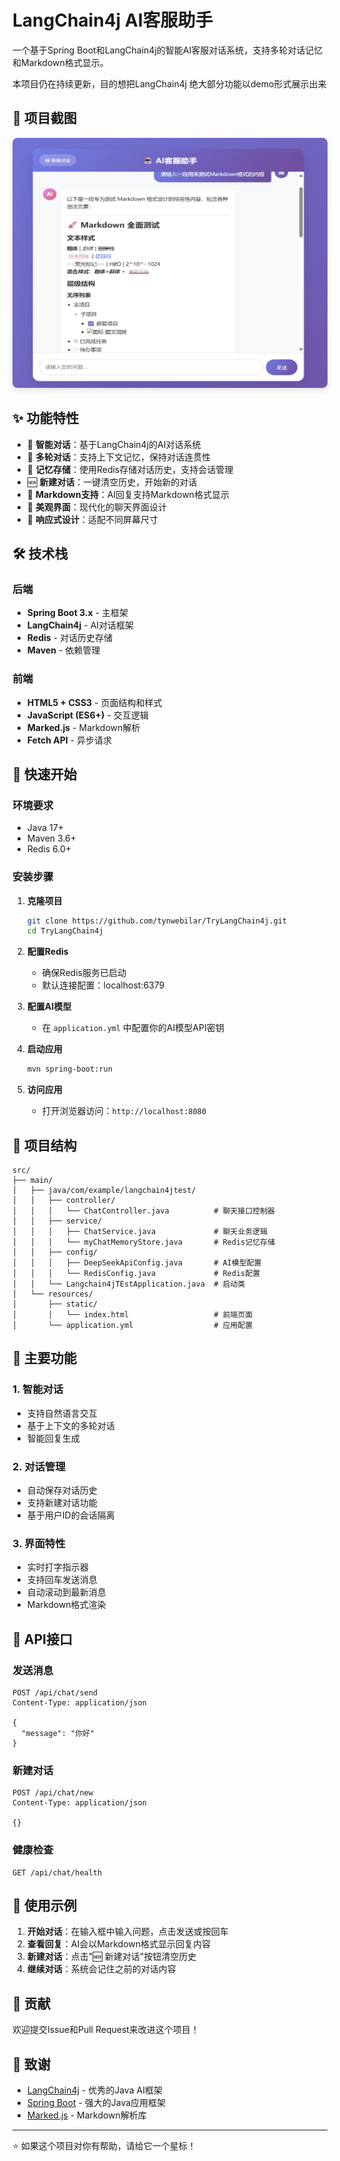 # LangChain4j AI客服助手

一个基于Spring Boot和LangChain4j的智能AI客服对话系统，支持多轮对话记忆和Markdown格式显示。

本项目仍在持续更新，目的想把LangChain4j 绝大部分功能以demo形式展示出来

## 📸 项目截图

<div align="center">
  <img src="https://github.com/tynwebilar/TryLangChain4j/blob/master/src/main/resources/static/markdown%E6%A0%BC%E5%BC%8F%E6%98%BE%E7%A4%BA%E6%94%AF%E6%8C%81.png" alt="AI多轮对话界面" width="600" height="400" style="border-radius: 8px; box-shadow: 0 4px 8px rgba(0,0,0,0.1);">
</div>

## ✨ 功能特性

- 🤖 **智能对话**：基于LangChain4j的AI对话系统
- 💬 **多轮对话**：支持上下文记忆，保持对话连贯性
- 🧠 **记忆存储**：使用Redis存储对话历史，支持会话管理
- 🆕 **新建对话**：一键清空历史，开始新的对话
- 📝 **Markdown支持**：AI回复支持Markdown格式显示
- 🎨 **美观界面**：现代化的聊天界面设计
- 📱 **响应式设计**：适配不同屏幕尺寸

## 🛠️ 技术栈

### 后端
- **Spring Boot 3.x** - 主框架
- **LangChain4j** - AI对话框架
- **Redis** - 对话历史存储
- **Maven** - 依赖管理

### 前端
- **HTML5 + CSS3** - 页面结构和样式
- **JavaScript (ES6+)** - 交互逻辑
- **Marked.js** - Markdown解析
- **Fetch API** - 异步请求

## 🚀 快速开始

### 环境要求
- Java 17+
- Maven 3.6+
- Redis 6.0+

### 安装步骤

1. **克隆项目**
   ```bash
   git clone https://github.com/tynwebilar/TryLangChain4j.git
   cd TryLangChain4j
   ```

2. **配置Redis**
   - 确保Redis服务已启动
   - 默认连接配置：localhost:6379

3. **配置AI模型**
   - 在 `application.yml` 中配置你的AI模型API密钥

4. **启动应用**
   ```bash
   mvn spring-boot:run
   ```

5. **访问应用**
   - 打开浏览器访问：`http://localhost:8080`

## 📁 项目结构

```
src/
├── main/
│   ├── java/com/example/langchain4jtest/
│   │   ├── controller/
│   │   │   └── ChatController.java          # 聊天接口控制器
│   │   ├── service/
│   │   │   ├── ChatService.java             # 聊天业务逻辑
│   │   │   └── myChatMemoryStore.java       # Redis记忆存储
│   │   ├── config/
│   │   │   ├── DeepSeekApiConfig.java       # AI模型配置
│   │   │   └── RedisConfig.java             # Redis配置
│   │   └── Langchain4jTEstApplication.java  # 启动类
│   └── resources/
│       ├── static/
│       │   └── index.html                   # 前端页面
│       └── application.yml                  # 应用配置
```

## 🔧 主要功能

### 1. 智能对话
- 支持自然语言交互
- 基于上下文的多轮对话
- 智能回复生成

### 2. 对话管理
- 自动保存对话历史
- 支持新建对话功能
- 基于用户ID的会话隔离

### 3. 界面特性
- 实时打字指示器
- 支持回车发送消息
- 自动滚动到最新消息
- Markdown格式渲染

## 📝 API接口

### 发送消息
```http
POST /api/chat/send
Content-Type: application/json

{
  "message": "你好"
}
```

### 新建对话
```http
POST /api/chat/new
Content-Type: application/json

{}
```

### 健康检查
```http
GET /api/chat/health
```

## 🎯 使用示例

1. **开始对话**：在输入框中输入问题，点击发送或按回车
2. **查看回复**：AI会以Markdown格式显示回复内容
3. **新建对话**：点击"🆕 新建对话"按钮清空历史
4. **继续对话**：系统会记住之前的对话内容

## 🤝 贡献

欢迎提交Issue和Pull Request来改进这个项目！

## 🙏 致谢

- [LangChain4j](https://github.com/langchain4j/langchain4j) - 优秀的Java AI框架
- [Spring Boot](https://spring.io/projects/spring-boot) - 强大的Java应用框架
- [Marked.js](https://marked.js.org/) - Markdown解析库

---

⭐ 如果这个项目对你有帮助，请给它一个星标！

